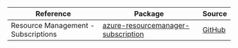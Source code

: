 | Reference | Package | Source |
|---|---|---|
|Resource Management - Subscriptions|[azure-resourcemanager-subscription](https://repo1.maven.org/maven2/com/azure/resourcemanager/azure-resourcemanager-subscription)|[GitHub](https://github.com/Azure/azure-sdk-for-java/blob/main/sdk/subscription/azure-resourcemanager-subscription)|
